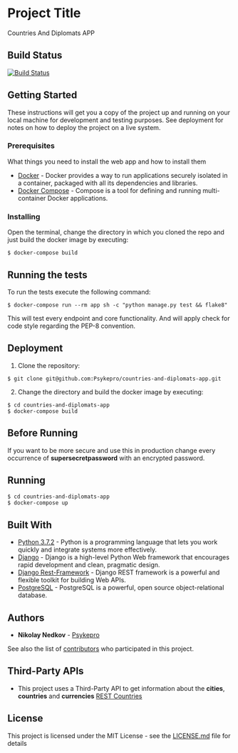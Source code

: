 # Project Title

Countries And Diplomats APP

## Build Status
[![Build Status](https://travis-ci.org/Psykepro/countries-and-diplomats-app.svg?branch=master)](https://travis-ci.org/Psykepro/countries-and-diplomats-app)

## Getting Started

These instructions will get you a copy of the project up and running on your local machine for development and testing purposes. See deployment for notes on how to deploy the project on a live system.

### Prerequisites

What things you need to install the web app and how to install them

* [Docker](https://docs.docker.com/install/) - Docker provides a way to run applications securely isolated in a container, packaged with all its dependencies and libraries.
* [Docker Compose](https://docs.docker.com/compose/install/) - Compose is a tool for defining and running multi-container Docker applications.


### Installing

Open the terminal, change the directory in which you cloned the repo and just build the docker image by executing:

```
$ docker-compose build
```

## Running the tests

To run the tests execute the following command:
```
$ docker-compose run --rm app sh -c "python manage.py test && flake8"
```
This will test every endpoint and core functionality. And will apply check for code style regarding the PEP-8 convention.

## Deployment

1. Clone the repository:
```
$ git clone git@github.com:Psykepro/countries-and-diplomats-app.git
```
2. Change the directory and build the docker image by executing:
```
$ cd countries-and-diplomats-app
$ docker-compose build
```

## Before Running

If you want to be more secure and use this in production change every occurrence of __supersecretpassword__ with an encrypted password.

## Running

```
$ cd countries-and-diplomats-app
$ docker-compose up
```

## Built With
* [Python 3.7.2](https://www.python.org/) - Python is a programming language that lets you work quickly
and integrate systems more effectively.
* [Django](https://www.djangoproject.com/) - Django is a high-level Python Web framework that encourages rapid development and clean, pragmatic design.
* [Django Rest-Framework](https://www.django-rest-framework.org/) - Django REST framework is a powerful and flexible toolkit for building Web APIs.
* [PostgreSQL](https://www.postgresql.org/) - PostgreSQL is a powerful, open source object-relational database.

## Authors

* **Nikolay Nedkov** - [Psykepro](https://github.com/Psykepro)

See also the list of [contributors](https://github.com/Psykepro/countries-and-diplomats-app/graphs/contributors) who participated in this project.


## Third-Party APIs

* This project uses a Third-Party API to get information about the **cities**, **countries** and **currencies** [REST Countries](https://restcountries.eu/)

## License

This project is licensed under the MIT License - see the [LICENSE.md](https://github.com/Psykepro/countries-and-diplomats-app/blob/master/LICENSE) file for details